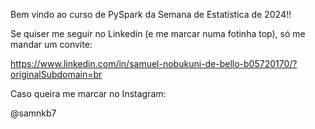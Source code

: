 Bem vindo ao curso de PySpark da Semana de Estatística de 2024!! 

Se quiser me seguir no Linkedin (e me marcar numa fotinha top), só me mandar um convite:

https://www.linkedin.com/in/samuel-nobukuni-de-bello-b05720170/?originalSubdomain=br

Caso queira me marcar no Instagram:

@samnkb7

